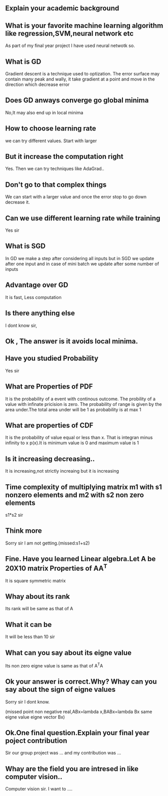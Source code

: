 Explain your academic background
-
What is your favorite machine learning algorithm like regression,SVM,neural network etc
-
As part of my final year project I have used neural netwotk so.

What is GD
-
Gradient descent is a technique used to optization. The error surface may contain many peak and wally, it take gradient at a point and move in the direction which decrease error

Does GD anways converge go global minima
-
No,It may also end up in local minima

How to choose learning rate
-
we can try different values. Start with larger

But it increase the computation right
-
Yes. Then we can try techniques like AdaGrad..

Don't go to that complex things
-
We can start with a larger value and once the error stop to go down decrease it.

Can we use different learning rate while training
-
Yes sir

What is SGD
-
In GD we make a step after considering all inputs but in SGD we update after one input and in case of mini batch we update after some number of inputs

Advantage over GD
-
It is fast, Less computation

Is there anything else
-
I dont know sir,

Ok , The answer is it avoids local minima.
-
Have you studied Probability
-
Yes sir

What are Properties of PDF
-
It is the probability of a event with continous outcome. The probility of a value with infinate pricision is zero. The probability of range is given by the area under.The total area under will be 1 as probability is at max 1

What are properties of CDF
-
It is the probability of value equal or less than x. That is integran minus infinity to x p(x).It is minimum value is 0 and maximum value is 1

Is it increasing decreasing..
-
It is increasing,not strictly increaing but it is increasing

Time complexity of multiplying matrix m1 with s1 nonzero elements and m2 with s2 non zero elements
-
s1*s2 sir 

Think more
-
Sorry sir I am not getting.(missed:s1+s2)

Fine. Have you learned Linear algebra.Let A be 20X10 matrix Properties of AA<sup>T</sup>
-
It is square symmetric matrix

Whay about its rank
-
Its rank will be same as that of A

What it can be
-
It will be less than 10 sir

What can you say about its eigne value
-
Its non zero eigne value is same as that of A<sup>T</sup>A

Ok your answer is correct.Why? Whay can you say about the sign of eigne values
-
Sorry sir I dont know.

(missed point non negative real,ABx=lambda x,BABx=lambda Bx same eigne value eigne vector Bx)

Ok.One final question.Explain your final year poject contribution
-
Sir our group project was ... and my contribution was ...

Whay are the field you are intresed in like computer vision..
-
Computer vision sir. I want to ....

